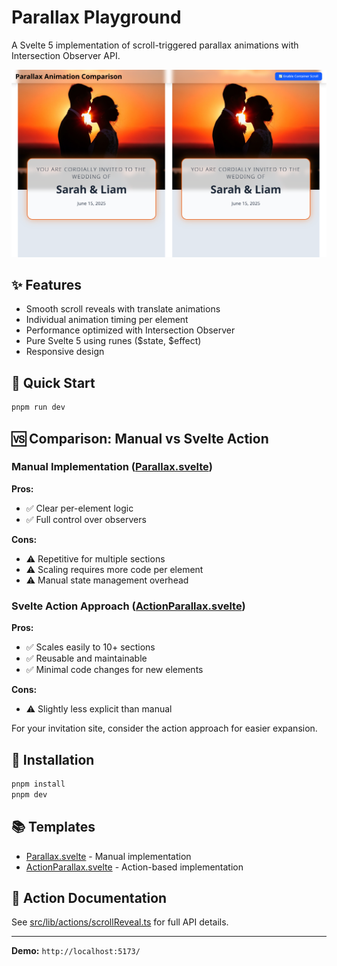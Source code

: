 

# Parallax Playground

A Svelte 5 implementation of scroll-triggered parallax animations with Intersection Observer API.

![Parallax Playground](./docs/cover.png)

## ✨ Features

- Smooth scroll reveals with translate animations
- Individual animation timing per element
- Performance optimized with Intersection Observer
- Pure Svelte 5 using runes ($state, $effect)
- Responsive design

## 🚀 Quick Start

```bash
pnpm run dev
```

## 🆚 Comparison: Manual vs Svelte Action

### Manual Implementation ([Parallax.svelte](src/lib/templates/Parallax.svelte:1))

**Pros:**
- ✅ Clear per-element logic
- ✅ Full control over observers

**Cons:**
- ⚠️ Repetitive for multiple sections
- ⚠️ Scaling requires more code per element
- ⚠️ Manual state management overhead

### Svelte Action Approach ([ActionParallax.svelte](src/lib/templates/ActionParallax.svelte:1))

**Pros:**
- ✅ Scales easily to 10+ sections
- ✅ Reusable and maintainable
- ✅ Minimal code changes for new elements

**Cons:**
- ⚠️ Slightly less explicit than manual


For your invitation site, consider the action approach for easier expansion.

## 🔧 Installation

```bash
pnpm install
pnpm dev
```

## 📚 Templates

- [Parallax.svelte](src/lib/templates/Parallax.svelte:1) - Manual implementation
- [ActionParallax.svelte](src/lib/templates/ActionParallax.svelte:1) - Action-based implementation

## 🎯 Action Documentation

See [src/lib/actions/scrollReveal.ts](src/lib/actions/scrollReveal.ts:1) for full API details.

---

**Demo:** `http://localhost:5173/`